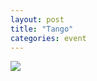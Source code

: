 ```yaml
---
layout: post
title: "Tango"
categories: event
---
```

![](https://pics.livejournal.com/quillcraft/pic/001qp65k)
